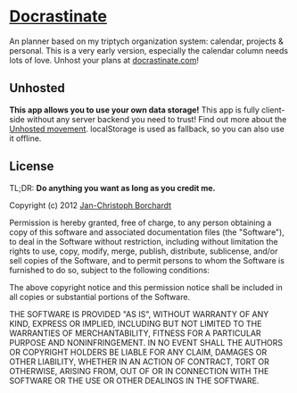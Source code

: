 # [Docrastinate](http://docrastinate.com)

An planner based on my triptych organization system: calendar, projects & personal.
This is a very early version, especially the calendar column needs lots of love.
Unhost your plans at [docrastinate.com](http://docrastinate.com)!


## Unhosted

**This app allows you to use your own data storage!** This app is fully client-side without any server backend you need to trust! Find out more about the [Unhosted movement](http://unhosted.org). localStorage is used as fallback, so you can also use it offline.



## License

TL;DR: **Do anything you want as long as you credit me.**

Copyright (c) 2012 [Jan-Christoph Borchardt](http://jancborchardt.net)

Permission is hereby granted, free of charge, to any person obtaining a copy of this software and associated documentation files (the "Software"), to deal in the Software without restriction, including without limitation the rights to use, copy, modify, merge, publish, distribute, sublicense, and/or sell copies of the Software, and to permit persons to whom the Software is furnished to do so, subject to the following conditions:

The above copyright notice and this permission notice shall be included in all copies or substantial portions of the Software.

THE SOFTWARE IS PROVIDED "AS IS", WITHOUT WARRANTY OF ANY KIND, EXPRESS OR IMPLIED, INCLUDING BUT NOT LIMITED TO THE WARRANTIES OF MERCHANTABILITY, FITNESS FOR A PARTICULAR PURPOSE AND NONINFRINGEMENT. IN NO EVENT SHALL THE AUTHORS OR COPYRIGHT HOLDERS BE LIABLE FOR ANY CLAIM, DAMAGES OR OTHER LIABILITY, WHETHER IN AN ACTION OF CONTRACT, TORT OR OTHERWISE, ARISING FROM, OUT OF OR IN CONNECTION WITH THE SOFTWARE OR THE USE OR OTHER DEALINGS IN THE SOFTWARE.

